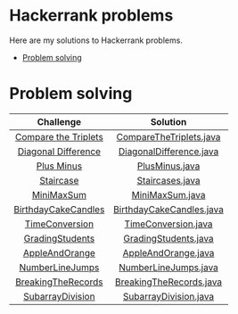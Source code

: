 # Hackerrank problems
Here are my solutions to Hackerrank problems.

* [Problem solving](#problem-solving)

# Problem solving

|                                                           Challenge                                                           |                                      Solution                                       |
|:-----------------------------------------------------------------------------------------------------------------------------:|:-----------------------------------------------------------------------------------:|
|         [Compare the Triplets](https://www.hackerrank.com/challenges/compare-the-triplets/problem?isFullScreen=true)          |  [CompareTheTriplets.java](./src/main/java/problemSolving/CompareTheTriplets.java)  | 
|          [Diagonal Difference](https://www.hackerrank.com/challenges/diagonal-difference/problem?isFullScreen=true)           |  [DiagonalDifference.java](./src/main/java/problemSolving/DiagonalDifference.java)  |
|                   [Plus Minus](https://www.hackerrank.com/challenges/plus-minus/problem?isFullScreen=true)                    |           [PlusMinus.java](./src/main/java/problemSolving/PlusMinus.java)           |
|                    [Staircase](https://www.hackerrank.com/challenges/staircase/problem?isFullScreen=true)                     |          [Staircases.java](./src/main/java/problemSolving/Staircases.java)          |
|                  [MiniMaxSum](https://www.hackerrank.com/challenges/mini-max-sum/problem?isFullScreen=true)                   |          [MiniMaxSum.java](./src/main/java/problemSolving/MiniMaxSum.java)          |
|         [BirthdayCakeCandles](https://www.hackerrank.com/challenges/birthday-cake-candles/problem?isFullScreen=true)          | [BirthdayCakeCandles.java](./src/main/java/problemSolving/BirthdayCakeCandles.java) |
|               [TimeConversion](https://www.hackerrank.com/challenges/time-conversion/problem?isFullScreen=true)               |      [TimeConversion.java](./src/main/java/problemSolving/TimeConversion.java)      |
|                  [GradingStudents](https://www.hackerrank.com/challenges/grading/problem?isFullScreen=true)                   |     [GradingStudents.java](./src/main/java/problemSolving/GradingStudents.java)     |
| [AppleAndOrange](https://www.hackerrank.com/challenges/apple-and-orange/problem?isFullScreen=true&h_r=next-challenge&h_v=zen) |      [AppleAndOrange.java](./src/main/java/problemSolving/AppleAndOrange.java)      |
|                  [NumberLineJumps](https://www.hackerrank.com/challenges/kangaroo/problem?isFullScreen=true)                  |     [NumberLineJumps.java](./src/main/java/problemSolving/NumberLineJumps.java)     |
|     [BreakingTheRecords](https://www.hackerrank.com/challenges/breaking-best-and-worst-records/problem?isFullScreen=true)     |  [BreakingTheRecords.java](./src/main/java/problemSolving/BreakingTheRecords.java)  |
|             [SubarrayDivision](https://www.hackerrank.com/challenges/the-birthday-bar/problem?isFullScreen=true)              |    [SubarrayDivision.java](./src/main/java/problemSolving/SubarrayDivision.java)    |
